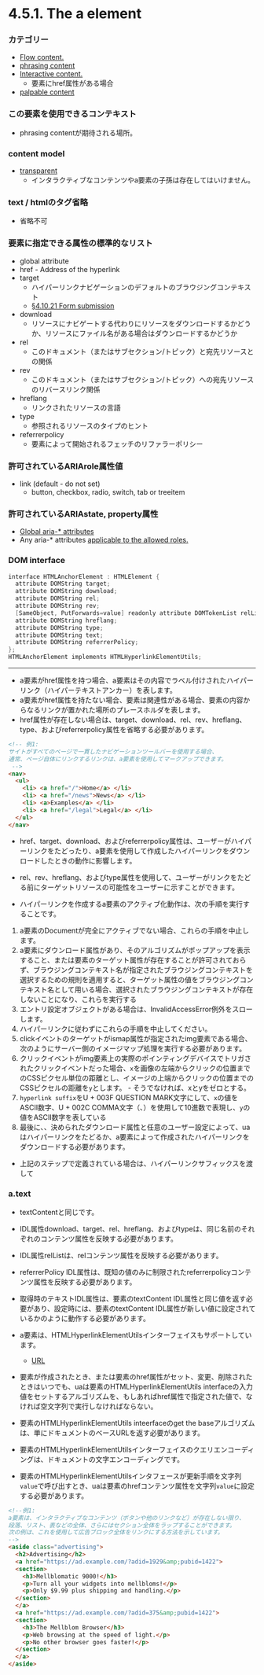 # 4.5.1. The a element

### カテゴリー
- [Flow content.](https://www.w3.org/TR/html/dom.html#flow-content-2)
- [phrasing content](https://www.w3.org/TR/html52/dom.html#phrasing-content-2)
- [Interactive content.](https://www.w3.org/TR/html52/dom.html#interactive-content-2)
  - 要素にhref属性がある場合
- [palpable content](https://www.w3.org/TR/html52/dom.html#palpable-content-2)

### この要素を使用できるコンテキスト
- phrasing contentが期待される場所。

### content model
- [transparent](https://www.w3.org/TR/html52/dom.html#transparent)
  - インタラクティブなコンテンツやa要素の子孫は存在してはいけません。

### text / htmlのタグ省略
- 省略不可

### 要素に指定できる属性の標準的なリスト
- global attribute
- href - Address of the hyperlink
- target
  - ハイパーリンクナビゲーションのデフォルトのブラウジングコンテキスト
  - [§4.10.21 Form submission](https://www.w3.org/TR/html52/sec-forms.html#forms-form-submission)
- download
  - リソースにナビゲートする代わりにリソースをダウンロードするかどうか、リソースにファイル名がある場合はダウンロードするかどうか
- rel
  - このドキュメント（またはサブセクション/トピック）と宛先リソースとの関係 
- rev
  - このドキュメント（またはサブセクション/トピック）への宛先リソースのリバースリンク関係
- hreflang
  - リンクされたリソースの言語
- type 
  - 参照されるリソースのタイプのヒント
- referrerpolicy
  - 要素によって開始されるフェッチのリファラーポリシー

### 許可されているARIArole属性値
- link (default - do not set)
    -  button, checkbox, radio, switch, tab or treeitem

### 許可されているARIAstate, property属性

- [Global aria-* attributes](https://www.w3.org/TR/html/dom.html#global-aria--attributes)
- Any aria-* attributes [applicable to the allowed roles.](https://www.w3.org/TR/html/dom.html#allowed-aria-roles-states-and-properties)

### DOM interface
```c
interface HTMLAnchorElement : HTMLElement {
  attribute DOMString target;
  attribute DOMString download;
  attribute DOMString rel;
  attribute DOMString rev;
  [SameObject, PutForwards=value] readonly attribute DOMTokenList relList;
  attribute DOMString hreflang;
  attribute DOMString type;
  attribute DOMString text;
  attribute DOMString referrerPolicy;
};
HTMLAnchorElement implements HTMLHyperlinkElementUtils;
```

***

- a要素がhref属性を持つ場合、a要素はその内容でラベル付けされたハイパーリンク（ハイパーテキストアンカー）を表します。
- a要素がhref属性を持たない場合、要素は関連性がある場合、要素の内容からなるリンクが置かれた場所のプレースホルダを表します。
- href属性が存在しない場合は、target、download、rel、rev、hreflang、type、およびreferrerpolicy属性を省略する必要があります。


```html
<!-- 例1:
サイトがすべてのページで一貫したナビゲーションツールバーを使用する場合、
通常、ページ自体にリンクするリンクは、a要素を使用してマークアップできます。
 -->
<nav>
  <ul>
    <li> <a href="/">Home</a> </li>
    <li> <a href="/news">News</a> </li>
    <li> <a>Examples</a> </li>
    <li> <a href="/legal">Legal</a> </li>
  </ul>
</nav>
```


- href、target、download、およびreferrerpolicy属性は、ユーザーがハイパーリンクをたどったり、a要素を使用して作成したハイパーリンクをダウンロードしたときの動作に影響します。
- rel、rev、hreflang、およびtype属性を使用して、ユーザーがリンクをたどる前にターゲットリソースの可能性をユーザーに示すことができます。


- ハイパーリンクを作成するa要素のアクティブ化動作は、次の手順を実行することです。

1. a要素のDocumentが完全にアクティブでない場合、これらの手順を中止します。
2. a要素にダウンロード属性があり、そのアルゴリズムがポップアップを表示すること、または要素のターゲット属性が存在することが許可されておらず、ブラウジングコンテキスト名が指定されたブラウジングコンテキストを選択するための規則を適用すると、ターゲット属性の値をブラウジングコンテキスト名として用いる場合、選択されたブラウジングコンテキストが存在しないことになり、これらを実行する
  1. エントリ設定オブジェクトがある場合は、InvalidAccessError例外をスローします。
  2. ハイパーリンクに従わずにこれらの手順を中止してください。
3. clickイベントのターゲットがismap属性が指定されたimg要素である場合、次のようにサーバー側のイメージマップ処理を実行する必要があります。
  1. クリックイベントがimg要素上の実際のポインティングデバイスでトリガされたクリックイベントだった場合、`x`を画像の左端からクリックの位置までのCSSピクセル単位の距離とし、イメージの上端からクリックの位置までのCSSピクセルの距離を`y`とします。
    - そうでなければ、xとyをゼロとする。
  2. `hyperlink suffix`をU + 003F QUESTION MARK文字にして、`x`の値をASCII数字、U + 002C COMMA文字（、）を使用して10進数で表現し、`y`の値をASCII数字を表している
4. 最後に、、決められたダウンロード属性と任意のユーザー設定によって、uaはハイパーリンクをたどるか、a要素によって作成されたハイパーリンクをダウンロードする必要があります。
  - 上記のステップで定義されている場合は、ハイパーリンクサフィックスを渡して

### a.text
  - textContentと同じです。

- IDL属性download、target、rel、hreflang、およびtypeは、同じ名前のそれぞれのコンテンツ属性を反映する必要があります。
- IDL属性relListは、relコンテンツ属性を反映する必要があります。
- referrerPolicy IDL属性は、既知の値のみに制限されたreferrerpolicyコンテンツ属性を反映する必要があります。
- 取得時のテキストIDL属性は、要素のtextContent IDL属性と同じ値を返す必要があり、設定時には、要素のtextContent IDL属性が新しい値に設定されているかのように動作する必要があります。


- a要素は、HTMLHyperlinkElementUtilsインターフェイスもサポートしています。
  - [URL](https://www.w3.org/TR/html52/references.html#biblio-url)

- 要素が作成されたとき、または要素のhref属性がセット、変更、削除されたときはいつでも、uaは要素のHTMLHyperlinkElementUtils interfaceの入力値をセットするアルゴリズムを、もしあればhref属性で指定された値で、なければ空文字列で実行しなければならない。

- 要素のHTMLHyperlinkElementUtils inteerfaceのget the baseアルゴリズムは、単にドキュメントのベースURLを返す必要があります。
- 要素のHTMLHyperlinkElementUtilsインターフェイスのクエリエンコーディングは、ドキュメントの文字エンコーディングです。
- 要素のHTMLHyperlinkElementUtilsインタフェースが更新手順を文字列`value`で呼び出すとき、uaは要素のhrefコンテンツ属性を文字列`value`に設定する必要があります。



```html
<!--例1:
a要素は、インタラクティブなコンテンツ（ボタンや他のリンクなど）が存在しない限り、
段落、リスト、表などの全体、さらにはセクション全体をラップすることができます。
次の例は、これを使用して広告ブロック全体をリンクにする方法を示しています。
-->
<aside class="advertising">
  <h2>Advertising</h2>
  <a href="https://ad.example.com/?adid=1929&amp;pubid=1422">
  <section>
    <h3>Mellblomatic 9000!</h3>
    <p>Turn all your widgets into mellbloms!</p>
    <p>Only $9.99 plus shipping and handling.</p>
  </section>
  </a>
  <a href="https://ad.example.com/?adid=375&amp;pubid=1422">
  <section>
    <h3>The Mellblom Browser</h3>
    <p>Web browsing at the speed of light.</p>
    <p>No other browser goes faster!</p>
  </section>
  </a>
</aside>
```
